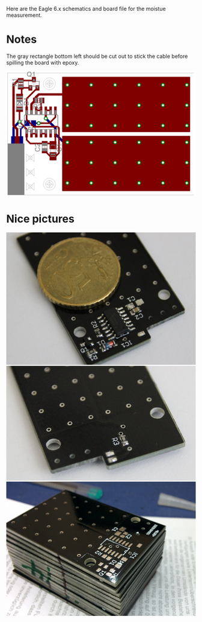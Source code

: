 Here are the Eagle 6.x schematics and board file for
the moistue measurement.

# Notes
The gray rectangle bottom left should be cut out to stick the
cable before spilling the board with epoxy.

![routed board](https://raw.githubusercontent.com/janhieber/WaterCtrl/master/MoistureMeasure/board.png)

# Nice pictures
![PCB top](https://raw.githubusercontent.com/janhieber/WaterCtrl/master/MoistureMeasure/doc/top.jpg "PCB top")
![PCB bottom](https://raw.githubusercontent.com/janhieber/WaterCtrl/master/MoistureMeasure/doc/bottom.jpg "PCB bottom")
![PCBs](https://raw.githubusercontent.com/janhieber/WaterCtrl/master/MoistureMeasure/doc/PCBs.jpg "ordered protopack +/-10 at dirtypcbs.com, got 14 :)")